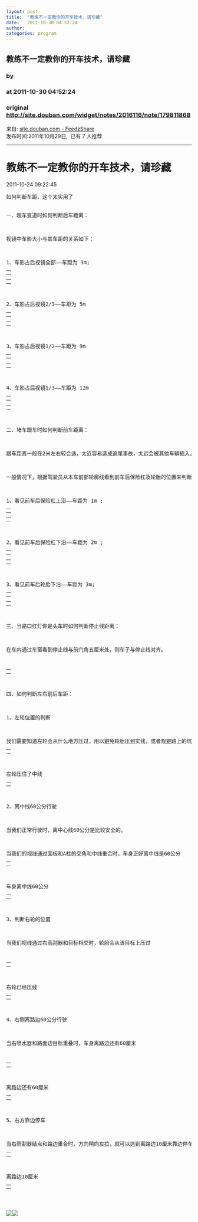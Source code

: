 ```yaml
---
layout: post
title:  "教练不一定教你的开车技术，请珍藏"
date:   2011-10-30 04:52:24
author: 
categories: program
---
```


## 教练不一定教你的开车技术，请珍藏
### by 
### at 2011-10-30 04:52:24
### original <http://site.douban.com/widget/notes/2016116/note/179811868>

<p>来自: <a href="http://www.feedzshare.com/b/4046247/2">site.douban.com - FeedzShare</a>  
<br>发布时间:2011年10月29日,  已有 7 人推荐 </p>
<hr><div><div><h1>教练不一定教你的开车技术，请珍藏</h1>
</div>
<span>2011-10-24 09:22:45</span>

    



<div>
</div>
<div><pre>如何判断车距，这个太实用了

一、超车变道时如何判断后车距离：


视镜中车影大小与其车距的关系如下：

1、车影占后视镜全部——车距为 3m;
<span><table><tbody><tr><td><img src="http://img3.douban.com/view/note/large/public/p179811868-1.jpg" alt=""></td></tr><tr><td align="center"></td></tr></tbody></table></span><span><table><tbody><tr><td><img src="http://img3.douban.com/view/note/large/public/p179811868-2.jpg" alt=""></td></tr><tr><td align="center"></td></tr></tbody></table></span>



2、车影占后视镜2/3——车距为 5m
<span><table><tbody><tr><td><img src="http://img3.douban.com/view/note/large/public/p179811868-3.jpg" alt=""></td></tr><tr><td align="center"></td></tr></tbody></table></span><span><table><tbody><tr><td><img src="http://img1.douban.com/view/note/large/public/p179811868-4.jpg" alt=""></td></tr><tr><td align="center"></td></tr></tbody></table></span>



3、车影占后视镜1/2——车距为 9m
<span><table><tbody><tr><td><img src="http://img3.douban.com/view/note/large/public/p179811868-5.jpg" alt=""></td></tr><tr><td align="center"></td></tr></tbody></table></span><span><table><tbody><tr><td><img src="http://img3.douban.com/view/note/large/public/p179811868-6.jpg" alt=""></td></tr><tr><td align="center"></td></tr></tbody></table></span>



4、车影占后视镜1/3——车距为 12m
<span><table><tbody><tr><td><img src="http://img3.douban.com/view/note/large/public/p179811868-7.jpg" alt=""></td></tr><tr><td align="center"></td></tr></tbody></table></span><span><table><tbody><tr><td><img src="http://img3.douban.com/view/note/large/public/p179811868-8.jpg" alt=""></td></tr><tr><td align="center"></td></tr></tbody></table></span>




二、堵车跟车时如何判断前车距离：

跟车距离一般在2米左右较合适，太近容易造成追尾事故，太远会被其他车辆插入。

一般情况下，根据驾驶员从本车前部轮廓线看到前车后保险杠及轮胎的位置来判断：

1、看见前车后保险杠上沿——车距为 1m ;
<span><table><tbody><tr><td><img src="http://img3.douban.com/view/note/large/public/p179811868-9.jpg" alt=""></td></tr><tr><td align="center"></td></tr></tbody></table></span><span><table><tbody><tr><td><img src="http://img3.douban.com/view/note/large/public/p179811868-10.jpg" alt=""></td></tr><tr><td align="center"></td></tr></tbody></table></span>




2、看见前车后保险杠下沿——车距为 2m ;
<span><table><tbody><tr><td><img src="http://img3.douban.com/view/note/large/public/p179811868-11.jpg" alt=""></td></tr><tr><td align="center"></td></tr></tbody></table></span><span><table><tbody><tr><td><img src="http://img3.douban.com/view/note/large/public/p179811868-12.jpg" alt=""></td></tr><tr><td align="center"></td></tr></tbody></table></span>



3、看见前车后轮胎下沿——车距为 3m;
<span><table><tbody><tr><td><img src="http://img3.douban.com/view/note/large/public/p179811868-13.jpg" alt=""></td></tr><tr><td align="center"></td></tr></tbody></table></span><span><table><tbody><tr><td><img src="http://img1.douban.com/view/note/large/public/p179811868-14.jpg" alt=""></td></tr><tr><td align="center"></td></tr></tbody></table></span>
 




三、当路口红灯你是头车时如何判断停止线距离：

在车内通过车窗看到停止线与前门角五厘米处，则车子与停止线对齐。

<span><table><tbody><tr><td><img src="http://img3.douban.com/view/note/large/public/p179811868-15.jpg" alt=""></td></tr><tr><td align="center"></td></tr></tbody></table></span>


四、如何判断左右前后车距：

1、左轮位置的判断


 

我们需要知道左轮会从什么地方压过，用以避免轮胎压到实线，或者规避路上的坑洞石块等。当我们的视线通过左雨刮器突起的结点和地面上的物体重合时，我们的左轮在行进时就会在该物体处压过。比如在下图中我们通过雨刮器结点和地面中心线重合，那么轮胎就会从中心线上压过。
<span><table><tbody><tr><td><img src="http://img3.douban.com/view/note/large/public/p179811868-16.jpg" alt=""></td></tr><tr><td align="center"></td></tr></tbody></table></span>


左轮压住了中线
<span><table><tbody><tr><td><img src="http://img3.douban.com/view/note/large/public/p179811868-17.jpg" alt=""></td></tr><tr><td align="center"></td></tr></tbody></table></span>


2、离中线60公分行驶

当我们正常行驶时，离中心线60公分是比较安全的。


 

当我们的视线通过面板和A柱的交角和中线重合时，车身正好离中线是60公分
<span><table><tbody><tr><td><img src="http://img3.douban.com/view/note/large/public/p179811868-18.jpg" alt=""></td></tr><tr><td align="center"></td></tr></tbody></table></span>


车身离中线60公分
<span><table><tbody><tr><td><img src="http://img3.douban.com/view/note/large/public/p179811868-19.jpg" alt=""></td></tr><tr><td align="center"></td></tr></tbody></table></span>


3、判断右轮的位置

当我们视线通过右雨刮器和目标相交时，轮胎会从该目标上压过

<span><table><tbody><tr><td><img src="http://img3.douban.com/view/note/large/public/p179811868-20.jpg" alt=""></td></tr><tr><td align="center"></td></tr></tbody></table></span>
 

右轮已经压线
<span><table><tbody><tr><td><img src="http://img3.douban.com/view/note/large/public/p179811868-21.jpg" alt=""></td></tr><tr><td align="center"></td></tr></tbody></table></span>


4、右侧离路边60公分行驶

当右喷水器和路面边目标重叠时，车身离路边还有60厘米

<span><table><tbody><tr><td><img src="http://img3.douban.com/view/note/large/public/p179811868-22.jpg" alt=""></td></tr><tr><td align="center"></td></tr></tbody></table></span>


 

离路边还有60厘米
<span><table><tbody><tr><td><img src="http://img3.douban.com/view/note/large/public/p179811868-23.jpg" alt=""></td></tr><tr><td align="center"></td></tr></tbody></table></span>


5、右方靠边停车

当右雨刮器结点和路边重合时，方向稍向左拉，就可以达到离路边10厘米靠边停车的效果。
<span><table><tbody><tr><td><img src="http://img1.douban.com/view/note/large/public/p179811868-24.jpg" alt=""></td></tr><tr><td align="center"></td></tr></tbody></table></span>


离路边10厘米
<span><table><tbody><tr><td><img src="http://img3.douban.com/view/note/large/public/p179811868-25.jpg" alt=""></td></tr><tr><td align="center"></td></tr></tbody></table></span>

</pre></div></div><img src="http://img.tongji.linezing.com/1017243/tongji.gif"><img src="http://img.tongji.linezing.com/855372/tongji.gif">